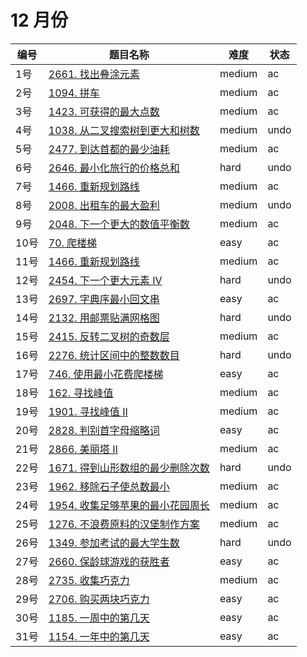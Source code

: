 # 12 月份

**编号**|**题目名称**|**难度**|**状态**
--------|------------|--------|--------
1号|[2661. 找出叠涂元素](./第1题%202661.%20找出叠涂元素)|medium|ac
2号|[1094. 拼车](./第2题%201094.%20拼车)|medium|ac
3号|[1423. 可获得的最大点数](./第3题%201423.%20可获得的最大点数)|medium|ac
4号|[1038. 从二叉搜索树到更大和树数](./第4题%201038.%20从二叉搜索树到更大和树数)|medium|undo
5号|[2477. 到达首都的最少油耗](./第5题%202477.%20到达首都的最少油耗)|medium|ac
6号|[2646. 最小化旅行的价格总和](./第6题%202646.%20最小化旅行的价格总和)|hard|undo
7号|[1466. 重新规划路线](./第7题%201466.%20重新规划路线)|medium|ac
8号|[2008. 出租车的最大盈利](./第8题%202008.%20出租车的最大盈利)|medium|undo
9号|[2048. 下一个更大的数值平衡数](./第9题%202048.%20下一个更大的数值平衡数)|medium|ac
10号|[70. 爬楼梯](./第10题%2070.%20爬楼梯)|easy|ac
11号|[1466. 重新规划路线](./第11题%201466.%20重新规划路线)|medium|ac
12号|[2454. 下一个更大元素 IV](./第12题%202454.%20下一个更大元素%20IV)|hard|undo
13号|[2697. 字典序最小回文串](./第13题%202697.%20字典序最小回文串)|easy|ac
14号|[2132. 用邮票贴满网格图](./第14题%202132.%20用邮票贴满网格图)|hard|undo
15号|[2415. 反转二叉树的奇数层](./第15题%202415.%20反转二叉树的奇数层)|medium|ac
16号|[2276. 统计区间中的整数数目](./第16题%202276.%20统计区间中的整数数目)|hard|undo
17号|[746. 使用最小花费爬楼梯](./第17题%20746.%20使用最小花费爬楼梯)|easy|ac
18号|[162. 寻找峰值](./第18题%20162.%20寻找峰值)|medium|ac
19号|[1901. 寻找峰值 II](./第19题%201901.%20寻找峰值%20II)|medium|ac
20号|[2828. 判别首字母缩略词](./第20题%202828.%20判别首字母缩略词)|easy|ac
21号|[2866. 美丽塔 II](./第21题%202866.%20美丽塔%20II)|medium|ac
22号|[1671. 得到山形数组的最少删除次数](./第22题%201671.%20得到山形数组的最少删除次数)|hard|undo
23号|[1962. 移除石子使总数最小](./第23题%201962.%20移除石子使总数最小)|medium|ac
24号|[1954. 收集足够苹果的最小花园周长](./第24题%201954.%20收集足够苹果的最小花园周长)|medium|ac
25号|[1276. 不浪费原料的汉堡制作方案](./第25题%201276.%20不浪费原料的汉堡制作方案)|medium|ac
26号|[1349. 参加考试的最大学生数](./第26题%201349.%20参加考试的最大学生数)|hard|undo
27号|[2660. 保龄球游戏的获胜者](./第27题%202660.%20保龄球游戏的获胜者)|easy|ac
28号|[2735. 收集巧克力](./第28题%202735.%20收集巧克力)|medium|ac
29号|[2706. 购买两块巧克力](./第29题%202706.%20购买两块巧克力)|easy|ac
30号|[1185. 一周中的第几天](./第30题%201185.%20一周中的第几天)|easy|ac
31号|[1154. 一年中的第几天](./第31题%201154.%20一年中的第几天)|easy|ac
